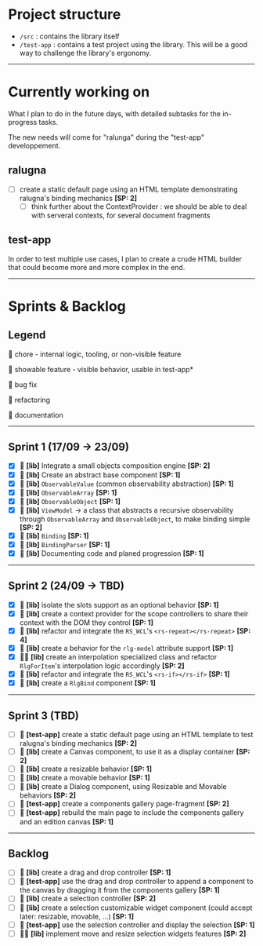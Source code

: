 # Project structure

* `/src` : contains the library itself
* `/test-app` : contains a test project using the library. This will be a good way to challenge the library's ergonomy.

---

# Currently working on

What I plan to do in the future days, with detailed subtasks for the in-progress tasks.

The new needs will come for "ralunga" during the "test-app" developpement.

## ralugna

- [ ] create a static default page using an HTML template demonstrating ralugna's binding mechanics **[SP: 2]**
    - [ ] think further about the ContextProvider : we should be able to deal with serveral contexts, for several document fragments

## test-app

In order to test multiple use cases, I plan to create a crude HTML builder that could become more and more complex in the end.

---

# Sprints & Backlog

## Legend

🧲 chore - internal logic, tooling, or non-visible feature

🧩 showable feature - visible behavior, usable in test-app*

🐛 bug fix

🔧 refactoring

🧾 documentation

---
 
## Sprint 1 (17/09 → 23/09)

- [x] 🧲    **[lib]** Integrate a small objects composition engine **[SP: 2]**
- [x] 🧲    **[lib]** Create an abstract base component **[SP: 1]**
- [x] 🧲    **[lib]** `ObservableValue` (common observability abstraction) **[SP: 1]**
- [x] 🧲    **[lib]** `ObservableArray` **[SP: 1]**
- [x] 🧲    **[lib]** `ObservableObject` **[SP: 1]**
- [x] 🧲    **[lib]** `ViewModel` → a class that abstracts a recursive observability through `ObservableArray` and `ObservableObject`, to make binding simple **[SP: 2]**
- [x] 🧲    **[lib]** `Binding` **[SP: 1]**
- [x] 🧲    **[lib]** `BindingParser` **[SP: 1]**
- [x] 🧾    **[lib]** Documenting code and planed progression **[SP: 1]**

---

## Sprint 2 (24/09 → TBD)

- [x] 🔧    **[lib]** isolate the slots support as an optional behavior **[SP: 1]**
- [x] 🧲    **[lib]** create a context provider for the scope controllers to share their context with the DOM they control **[SP: 1]**
- [x] 🧲    **[lib]** refactor and integrate the `RS_WCL`'s `<rs-repeat></rs-repeat>` **[SP: 4]**
- [x] 🧲    **[lib]** create a behavior for the `rlg-model` attribute support **[SP: 1]**
- [x] 🧲🔧  **[lib]** create an interpolation specialized class and refactor `RlgForItem`'s interpolation logic accordingly **[SP: 2]**
- [x] 🧲    **[lib]** refactor and integrate the `RS_WCL`'s `<rs-if></rs-if>` **[SP: 1]**
- [x] 🧲    **[lib]** create a `RlgBind` component **[SP: 1]**

---

## Sprint 3 (TBD)

- [ ] 🧩    **[test-app]** create a static default page using an HTML template to test ralugna's binding mechanics **[SP: 2]**
- [ ] 🧲    **[lib]** create a Canvas component, to use it as a display container **[SP: 2]**
- [ ] 🧲    **[lib]** create a resizable behavior **[SP: 1]**
- [ ] 🧲    **[lib]** create a movable behavior **[SP: 1]**
- [ ] 🧲    **[lib]** create a Dialog component, using Resizable and Movable behaviors **[SP: 2]**
- [ ] 🧩    **[test-app]** create a components gallery page-fragment **[SP: 2]**
- [ ] 🧩    **[test-app]** rebuild the main page to include the components gallery and an edition canvas **[SP: 1]**

---

## Backlog

- [ ] 🧲    **[lib]** create a drag and drop controller **[SP: 1]**
- [ ] 🧩    **[test-app]** use the drag and drop controller to append a component to the canvas by dragging it from the components gallery **[SP: 1]**
- [ ] 🧲    **[lib]** create a selection controller **[SP: 2]**
- [ ] 🧲    **[lib]** create a selection customizable widget component (could accept later: resizable, movable, ...) **[SP: 1]**
- [ ] 🧩    **[test-app]** use the selection controller and display the selection **[SP: 1]**
- [ ] 🧲🧩  **[lib]** implement move and resize selection widgets features **[SP: 2]**
